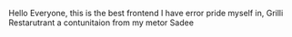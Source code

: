 Hello Everyone, this is the best frontend I have error pride myself in, Grilli Restarutrant a contunitaion from my metor Sadee



